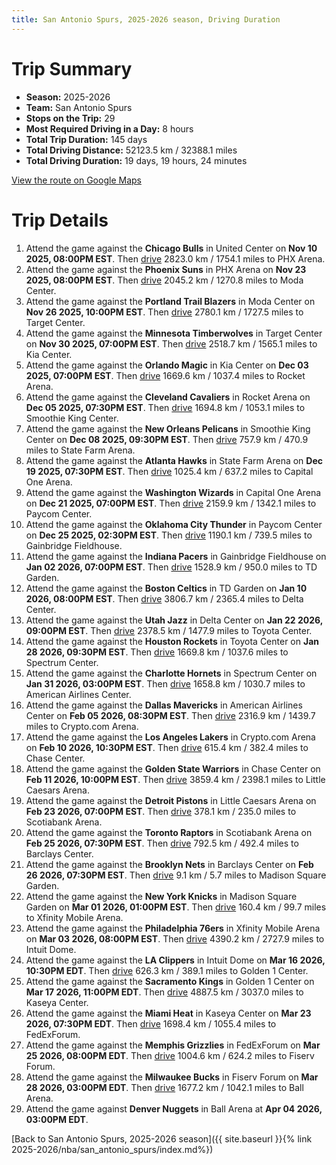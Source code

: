 ```yaml
---
title: San Antonio Spurs, 2025-2026 season, Driving Duration
---
```


# Trip Summary
- **Season:** 2025-2026
- **Team:** San Antonio Spurs
- **Stops on the Trip:** 29
- **Most Required Driving in a Day:** 8 hours
- **Total Trip Duration:** 145 days
- **Total Driving Distance:** 52123.5 km / 32388.1 miles
- **Total Driving Duration:** 19 days, 19 hours, 24 minutes

[View the route on Google Maps](https://www.google.com/maps/dir/United+Center+Chicago+IL/PHX+Arena+Phoenix+AZ/Moda+Center+Portland+OR/Target+Center+Minneapolis+MN/Kia+Center+Orlando+FL/Rocket+Arena+Cleveland+OH/Smoothie+King+Center+New+Orleans+LA/State+Farm+Arena+Atlanta+GA/Capital+One+Arena+Washington+DC/Paycom+Center+Oklahoma+City+OK/Gainbridge+Fieldhouse+Indianapolis+IN/TD+Garden+Boston+MA/Delta+Center+Salt+Lake+City+UT/Toyota+Center+Houston+TX/Spectrum+Center+Charlotte+NC/American+Airlines+Center+Dallas+TX/Crypto.com+Arena+Los+Angeles+CA/Chase+Center+San+Francisco+CA/Little+Caesars+Arena+Detroit+MI/Scotiabank+Arena+Toronto+ON/Barclays+Center+Brooklyn+NY/Madison+Square+Garden+New+York+NY/Xfinity+Mobile+Arena+Philadelphia+PA/Intuit+Dome+Inglewood+CA/Golden+1+Center+Sacramento+CA/Kaseya+Center+Miami+FL/FedExForum+Memphis+TN/Fiserv+Forum+Milwaukee+WI/Ball+Arena+Denver+CO)

# Trip Details
1. Attend the game against the **Chicago Bulls** in United Center on **Nov 10 2025, 08:00PM EST**. Then [drive](https://www.google.com/maps/dir/United+Center+Chicago+IL/PHX+Arena+Phoenix+AZ) 2823.0 km / 1754.1 miles to PHX Arena.
2. Attend the game against the **Phoenix Suns** in PHX Arena on **Nov 23 2025, 08:00PM EST**. Then [drive](https://www.google.com/maps/dir/PHX+Arena+Phoenix+AZ/Moda+Center+Portland+OR) 2045.2 km / 1270.8 miles to Moda Center.
3. Attend the game against the **Portland Trail Blazers** in Moda Center on **Nov 26 2025, 10:00PM EST**. Then [drive](https://www.google.com/maps/dir/Moda+Center+Portland+OR/Target+Center+Minneapolis+MN) 2780.1 km / 1727.5 miles to Target Center.
4. Attend the game against the **Minnesota Timberwolves** in Target Center on **Nov 30 2025, 07:00PM EST**. Then [drive](https://www.google.com/maps/dir/Target+Center+Minneapolis+MN/Kia+Center+Orlando+FL) 2518.7 km / 1565.1 miles to Kia Center.
5. Attend the game against the **Orlando Magic** in Kia Center on **Dec 03 2025, 07:00PM EST**. Then [drive](https://www.google.com/maps/dir/Kia+Center+Orlando+FL/Rocket+Arena+Cleveland+OH) 1669.6 km / 1037.4 miles to Rocket Arena.
6. Attend the game against the **Cleveland Cavaliers** in Rocket Arena on **Dec 05 2025, 07:30PM EST**. Then [drive](https://www.google.com/maps/dir/Rocket+Arena+Cleveland+OH/Smoothie+King+Center+New+Orleans+LA) 1694.8 km / 1053.1 miles to Smoothie King Center.
7. Attend the game against the **New Orleans Pelicans** in Smoothie King Center on **Dec 08 2025, 09:30PM EST**. Then [drive](https://www.google.com/maps/dir/Smoothie+King+Center+New+Orleans+LA/State+Farm+Arena+Atlanta+GA) 757.9 km / 470.9 miles to State Farm Arena.
8. Attend the game against the **Atlanta Hawks** in State Farm Arena on **Dec 19 2025, 07:30PM EST**. Then [drive](https://www.google.com/maps/dir/State+Farm+Arena+Atlanta+GA/Capital+One+Arena+Washington+DC) 1025.4 km / 637.2 miles to Capital One Arena.
9. Attend the game against the **Washington Wizards** in Capital One Arena on **Dec 21 2025, 07:00PM EST**. Then [drive](https://www.google.com/maps/dir/Capital+One+Arena+Washington+DC/Paycom+Center+Oklahoma+City+OK) 2159.9 km / 1342.1 miles to Paycom Center.
10. Attend the game against the **Oklahoma City Thunder** in Paycom Center on **Dec 25 2025, 02:30PM EST**. Then [drive](https://www.google.com/maps/dir/Paycom+Center+Oklahoma+City+OK/Gainbridge+Fieldhouse+Indianapolis+IN) 1190.1 km / 739.5 miles to Gainbridge Fieldhouse.
11. Attend the game against the **Indiana Pacers** in Gainbridge Fieldhouse on **Jan 02 2026, 07:00PM EST**. Then [drive](https://www.google.com/maps/dir/Gainbridge+Fieldhouse+Indianapolis+IN/TD+Garden+Boston+MA) 1528.9 km / 950.0 miles to TD Garden.
12. Attend the game against the **Boston Celtics** in TD Garden on **Jan 10 2026, 08:00PM EST**. Then [drive](https://www.google.com/maps/dir/TD+Garden+Boston+MA/Delta+Center+Salt+Lake+City+UT) 3806.7 km / 2365.4 miles to Delta Center.
13. Attend the game against the **Utah Jazz** in Delta Center on **Jan 22 2026, 09:00PM EST**. Then [drive](https://www.google.com/maps/dir/Delta+Center+Salt+Lake+City+UT/Toyota+Center+Houston+TX) 2378.5 km / 1477.9 miles to Toyota Center.
14. Attend the game against the **Houston Rockets** in Toyota Center on **Jan 28 2026, 09:30PM EST**. Then [drive](https://www.google.com/maps/dir/Toyota+Center+Houston+TX/Spectrum+Center+Charlotte+NC) 1669.8 km / 1037.6 miles to Spectrum Center.
15. Attend the game against the **Charlotte Hornets** in Spectrum Center on **Jan 31 2026, 03:00PM EST**. Then [drive](https://www.google.com/maps/dir/Spectrum+Center+Charlotte+NC/American+Airlines+Center+Dallas+TX) 1658.8 km / 1030.7 miles to American Airlines Center.
16. Attend the game against the **Dallas Mavericks** in American Airlines Center on **Feb 05 2026, 08:30PM EST**. Then [drive](https://www.google.com/maps/dir/American+Airlines+Center+Dallas+TX/Crypto.com+Arena+Los+Angeles+CA) 2316.9 km / 1439.7 miles to Crypto.com Arena.
17. Attend the game against the **Los Angeles Lakers** in Crypto.com Arena on **Feb 10 2026, 10:30PM EST**. Then [drive](https://www.google.com/maps/dir/Crypto.com+Arena+Los+Angeles+CA/Chase+Center+San+Francisco+CA) 615.4 km / 382.4 miles to Chase Center.
18. Attend the game against the **Golden State Warriors** in Chase Center on **Feb 11 2026, 10:00PM EST**. Then [drive](https://www.google.com/maps/dir/Chase+Center+San+Francisco+CA/Little+Caesars+Arena+Detroit+MI) 3859.4 km / 2398.1 miles to Little Caesars Arena.
19. Attend the game against the **Detroit Pistons** in Little Caesars Arena on **Feb 23 2026, 07:00PM EST**. Then [drive](https://www.google.com/maps/dir/Little+Caesars+Arena+Detroit+MI/Scotiabank+Arena+Toronto+ON) 378.1 km / 235.0 miles to Scotiabank Arena.
20. Attend the game against the **Toronto Raptors** in Scotiabank Arena on **Feb 25 2026, 07:30PM EST**. Then [drive](https://www.google.com/maps/dir/Scotiabank+Arena+Toronto+ON/Barclays+Center+Brooklyn+NY) 792.5 km / 492.4 miles to Barclays Center.
21. Attend the game against the **Brooklyn Nets** in Barclays Center on **Feb 26 2026, 07:30PM EST**. Then [drive](https://www.google.com/maps/dir/Barclays+Center+Brooklyn+NY/Madison+Square+Garden+New+York+NY) 9.1 km / 5.7 miles to Madison Square Garden.
22. Attend the game against the **New York Knicks** in Madison Square Garden on **Mar 01 2026, 01:00PM EST**. Then [drive](https://www.google.com/maps/dir/Madison+Square+Garden+New+York+NY/Xfinity+Mobile+Arena+Philadelphia+PA) 160.4 km / 99.7 miles to Xfinity Mobile Arena.
23. Attend the game against the **Philadelphia 76ers** in Xfinity Mobile Arena on **Mar 03 2026, 08:00PM EST**. Then [drive](https://www.google.com/maps/dir/Xfinity+Mobile+Arena+Philadelphia+PA/Intuit+Dome+Inglewood+CA) 4390.2 km / 2727.9 miles to Intuit Dome.
24. Attend the game against the **LA Clippers** in Intuit Dome on **Mar 16 2026, 10:30PM EDT**. Then [drive](https://www.google.com/maps/dir/Intuit+Dome+Inglewood+CA/Golden+1+Center+Sacramento+CA) 626.3 km / 389.1 miles to Golden 1 Center.
25. Attend the game against the **Sacramento Kings** in Golden 1 Center on **Mar 17 2026, 11:00PM EDT**. Then [drive](https://www.google.com/maps/dir/Golden+1+Center+Sacramento+CA/Kaseya+Center+Miami+FL) 4887.5 km / 3037.0 miles to Kaseya Center.
26. Attend the game against the **Miami Heat** in Kaseya Center on **Mar 23 2026, 07:30PM EDT**. Then [drive](https://www.google.com/maps/dir/Kaseya+Center+Miami+FL/FedExForum+Memphis+TN) 1698.4 km / 1055.4 miles to FedExForum.
27. Attend the game against the **Memphis Grizzlies** in FedExForum on **Mar 25 2026, 08:00PM EDT**. Then [drive](https://www.google.com/maps/dir/FedExForum+Memphis+TN/Fiserv+Forum+Milwaukee+WI) 1004.6 km / 624.2 miles to Fiserv Forum.
28. Attend the game against the **Milwaukee Bucks** in Fiserv Forum on **Mar 28 2026, 03:00PM EDT**. Then [drive](https://www.google.com/maps/dir/Fiserv+Forum+Milwaukee+WI/Ball+Arena+Denver+CO) 1677.2 km / 1042.1 miles to Ball Arena.
29. Attend the game against **Denver Nuggets** in Ball Arena at **Apr 04 2026, 03:00PM EDT**.

[Back to San Antonio Spurs, 2025-2026 season]({{ site.baseurl }}{% link 2025-2026/nba/san_antonio_spurs/index.md%})
